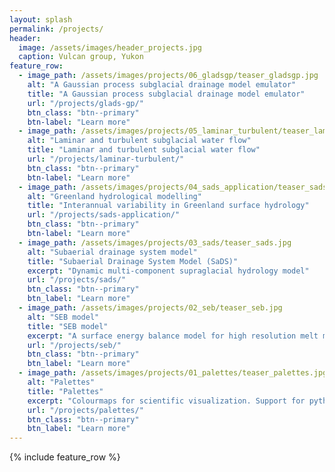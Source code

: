 ```yaml
---
layout: splash
permalink: /projects/
header:
  image: /assets/images/header_projects.jpg
  caption: Vulcan group, Yukon
feature_row:
  - image_path: /assets/images/projects/06_gladsgp/teaser_gladsgp.jpg
    alt: "A Gaussian process subglacial drainage model emulator"
    title: "A Gaussian process subglacial drainage model emulator"
    url: "/projects/glads-gp/"
    btn_class: "btn--primary"
    btn-label: "Learn more"
  - image_path: /assets/images/projects/05_laminar_turbulent/teaser_laminar_turbulent.jpg
    alt: "Laminar and turbulent subglacial water flow"
    title: "Laminar and turbulent subglacial water flow"
    url: "/projects/laminar-turbulent/"
    btn_class: "btn--primary"
    btn-label: "Learn more"
  - image_path: /assets/images/projects/04_sads_application/teaser_sads_application.jpg
    alt: "Greenland hydrological modelling"
    title: "Interannual variability in Greenland surface hydrology"
    url: "/projects/sads-application/"
    btn_class: "btn--primary"
    btn-label: "Learn more"
  - image_path: /assets/images/projects/03_sads/teaser_sads.jpg
    alt: "Subaerial drainage system model"
    title: "Subaerial Drainage System Model (SaDS)"
    excerpt: "Dynamic multi-component supraglacial hydrology model"
    url: "/projects/sads/"
    btn_class: "btn--primary"
    btn_label: "Learn more"
  - image_path: /assets/images/projects/02_seb/teaser_seb.jpg
    alt: "SEB model"
    title: "SEB model"
    excerpt: "A surface energy balance model for high resolution melt modelling"
    url: "/projects/seb/"
    btn_class: "btn--primary"
    btn_label: "Learn more"
  - image_path: /assets/images/projects/01_palettes/teaser_palettes.jpg
    alt: "Palettes"
    title: "Palettes"
    excerpt: "Colourmaps for scientific visualization. Support for python and MATLAB"
    url: "/projects/palettes/"
    btn_class: "btn--primary"
    btn_label: "Learn more"
---
```


{% include feature_row %}
